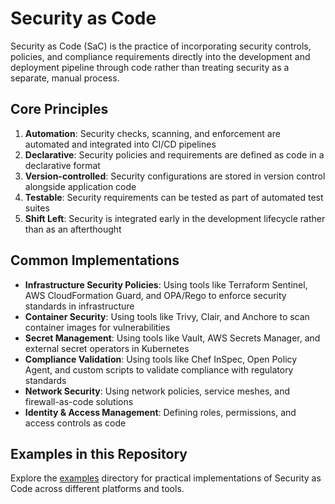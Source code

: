 # Security as Code

Security as Code (SaC) is the practice of incorporating security controls, policies, and compliance requirements directly into the development and deployment pipeline through code rather than treating security as a separate, manual process.

## Core Principles

1. **Automation**: Security checks, scanning, and enforcement are automated and integrated into CI/CD pipelines
2. **Declarative**: Security policies and requirements are defined as code in a declarative format
3. **Version-controlled**: Security configurations are stored in version control alongside application code
4. **Testable**: Security requirements can be tested as part of automated test suites
5. **Shift Left**: Security is integrated early in the development lifecycle rather than as an afterthought

## Common Implementations

- **Infrastructure Security Policies**: Using tools like Terraform Sentinel, AWS CloudFormation Guard, and OPA/Rego to enforce security standards in infrastructure
- **Container Security**: Using tools like Trivy, Clair, and Anchore to scan container images for vulnerabilities
- **Secret Management**: Using tools like Vault, AWS Secrets Manager, and external secret operators in Kubernetes
- **Compliance Validation**: Using tools like Chef InSpec, Open Policy Agent, and custom scripts to validate compliance with regulatory standards
- **Network Security**: Using network policies, service meshes, and firewall-as-code solutions
- **Identity & Access Management**: Defining roles, permissions, and access controls as code

## Examples in this Repository

Explore the [examples](./examples) directory for practical implementations of Security as Code across different platforms and tools.